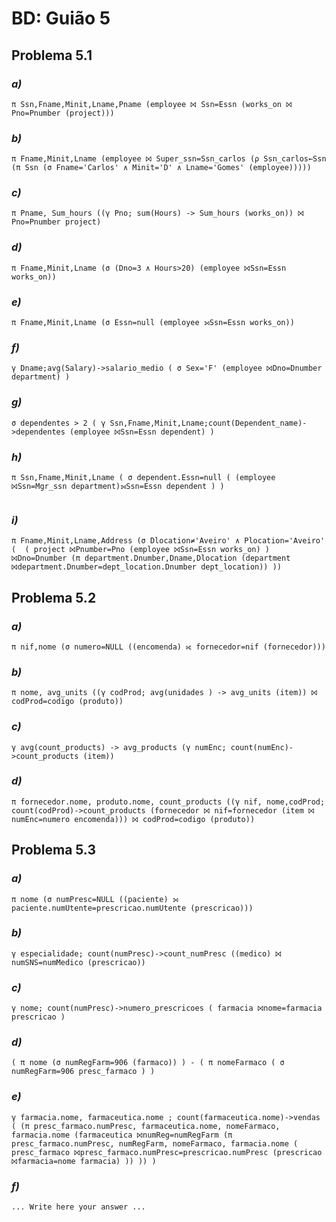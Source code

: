 # BD: Guião 5


## ​Problema 5.1
 
### *a)*

```
π Ssn,Fname,Minit,Lname,Pname (employee ⨝ Ssn=Essn (works_on ⨝ Pno=Pnumber (project)))	
```


### *b)* 

```
π Fname,Minit,Lname (employee ⨝ Super_ssn=Ssn_carlos (ρ Ssn_carlos←Ssn (π Ssn (σ Fname='Carlos' ∧ Minit='D' ∧ Lname='Gomes' (employee)))))
```


### *c)* 

```
π Pname, Sum_hours ((γ Pno; sum(Hours) -> Sum_hours (works_on)) ⨝ Pno=Pnumber project)
```


### *d)* 

```
π Fname,Minit,Lname (σ (Dno=3 ∧ Hours>20) (employee ⨝Ssn=Essn works_on))
```


### *e)* 

```
π Fname,Minit,Lname (σ Essn=null (employee ⟕Ssn=Essn works_on))
```


### *f)* 

```
γ Dname;avg(Salary)->salario_medio ( σ Sex='F' (employee ⨝Dno=Dnumber department) )
```


### *g)* 

```
σ dependentes > 2 ( γ Ssn,Fname,Minit,Lname;count(Dependent_name)->dependentes (employee ⨝Ssn=Essn dependent) )
```


### *h)* 

```
π Ssn,Fname,Minit,Lname ( σ dependent.Essn=null ( (employee ⨝Ssn=Mgr_ssn department)⟕Ssn=Essn dependent ) )


```


### *i)* 

```
π Fname,Minit,Lname,Address (σ Dlocation≠'Aveiro' ∧ Plocation='Aveiro' (  ( project ⨝Pnumber=Pno (employee ⨝Ssn=Essn works_on) ) ⨝Dno=Dnumber (π department.Dnumber,Dname,Dlocation (department ⨝department.Dnumber=dept_location.Dnumber dept_location)) ))
```


## ​Problema 5.2

### *a)*

```
π nif,nome (σ numero=NULL ((encomenda) ⟖ fornecedor=nif (fornecedor)))
```

### *b)* 

```
π nome, avg_units ((γ codProd; avg(unidades ) -> avg_units (item)) ⨝ codProd=codigo (produto))
```


### *c)* 

```
γ avg(count_products) -> avg_products (γ numEnc; count(numEnc)->count_products (item))
```


### *d)* 

```
π fornecedor.nome, produto.nome, count_products ((γ nif, nome,codProd; count(codProd)->count_products (fornecedor ⨝ nif=fornecedor (item ⨝ numEnc=numero encomenda))) ⨝ codProd=codigo (produto))
```


## ​Problema 5.3

### *a)*

```
π nome (σ numPresc=NULL ((paciente) ⟕ paciente.numUtente=prescricao.numUtente (prescricao)))
```

### *b)* 

```
γ especialidade; count(numPresc)->count_numPresc ((medico) ⨝ numSNS=numMedico (prescricao))
```


### *c)* 

```
γ nome; count(numPresc)->numero_prescricoes ( farmacia ⨝nome=farmacia prescricao )
```


### *d)* 

```
( π nome (σ numRegFarm=906 (farmaco)) ) - ( π nomeFarmaco ( σ numRegFarm=906 presc_farmaco ) ) 
```

### *e)* 

```
γ farmacia.nome, farmaceutica.nome ; count(farmaceutica.nome)->vendas ( (π presc_farmaco.numPresc, farmaceutica.nome, nomeFarmaco, farmacia.nome (farmaceutica ⨝numReg=numRegFarm (π presc_farmaco.numPresc, numRegFarm, nomeFarmaco, farmacia.nome ( presc_farmaco ⨝presc_farmaco.numPresc=prescricao.numPresc (prescricao ⨝farmacia=nome farmacia) )) )) )
```

### *f)* 

```
... Write here your answer ...
```

